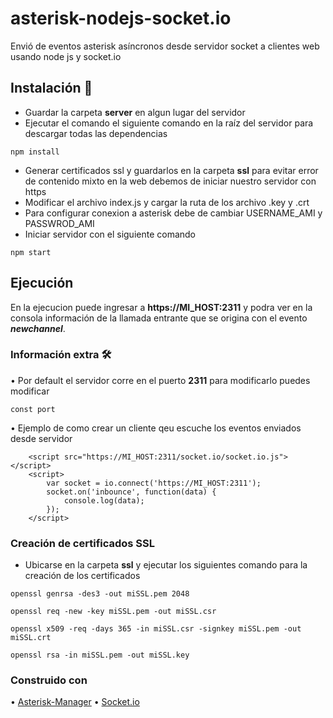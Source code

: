 # asterisk-nodejs-socket.io
Envió de eventos asterisk asíncronos desde servidor socket a clientes web usando node js y socket.io

## Instalación 🚀
* Guardar la carpeta **server** en algun lugar del servidor
* Ejecutar el comando el siguiente comando en la raíz del servidor para descargar todas las dependencias
```
npm install
```
* Generar certificados ssl y guardarlos en la carpeta **ssl** para evitar error de contenido mixto en la web debemos de iniciar nuestro servidor con https
* Modificar el archivo index.js y cargar la ruta de los archivo .key y .crt
* Para configurar conexion a asterisk debe de cambiar USERNAME_AMI y PASSWROD_AMI
* Iniciar servidor con el siguiente comando
```
npm start
```
## Ejecución
En la ejecucion puede ingresar a **https://MI_HOST:2311** y podra ver en la consola información de la llamada entrante que se origina con el evento ***newchannel***.

### Información extra 🛠️
• Por default el servidor corre en el puerto **2311** para modificarlo puedes modificar
```
const port
```
• Ejemplo de como crear un cliente qeu escuche los eventos enviados desde servidor
```
    <script src="https://MI_HOST:2311/socket.io/socket.io.js"></script>
    <script>
        var socket = io.connect('https://MI_HOST:2311');
        socket.on('inbounce', function(data) {
            console.log(data);
        });
    </script>
```

### Creación de certificados SSL
* Ubicarse en la carpeta **ssl** y ejecutar los siguientes comando para la creación de los certificados
```
openssl genrsa -des3 -out miSSL.pem 2048
```
```
openssl req -new -key miSSL.pem -out miSSL.csr
```
```
openssl x509 -req -days 365 -in miSSL.csr -signkey miSSL.pem -out miSSL.crt
```
```
openssl rsa -in miSSL.pem -out miSSL.key
```
### Construido con
• [Asterisk-Manager](https://github.com/pipobscure/NodeJS-AsteriskManager)
• [Socket.io](https://github.com/socketio/socket.io)
